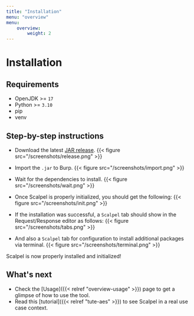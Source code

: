 ```yaml
---
title: "Installation"
menu: "overview"
menu:
    overview:
        weight: 2
---
```


# Installation

## Requirements

-   OpenJDK >= `17`
-   Python >= `3.10`
-   pip
-   venv

## Step-by-step instructions

-   Download the latest [JAR release](https://code.corp.lexfo.fr/pentester/scalpel/-/releases). {{< figure src="/screenshots/release.png" >}}

-   Import the `.jar` to Burp. {{< figure src="/screenshots/import.png" >}}
-   Wait for the dependencies to install. {{< figure src="/screenshots/wait.png" >}}
-   Once Scalpel is properly initialized, you should get the following: {{< figure src="/screenshots/init.png" >}}
-   If the installation was successful, a `Scalpel` tab should show in the Request/Response editor as follows: {{< figure src="/screenshots/tabs.png" >}}
-   And also a `Scalpel` tab for configuration to install additional packages via terminal. {{< figure src="/screenshots/terminal.png" >}}

Scalpel is now properly installed and initialized!

## What's next

-   Check the [Usage]({{< relref "overview-usage" >}}) page to get a glimpse of how to use the tool.
-   Read this [tutorial]({{< relref "tute-aes" >}}) to see Scalpel in a real use case context.

